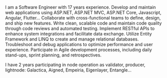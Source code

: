 I am a Software Engineer with 17 years experience.
Develop and maintain web applications using ASP.NET, ASP.NET MVC, ASP.NET Core, Javascript, Angular, Flutter...
Collaborate with cross-functional teams to define, design, and ship new features.
Write clean, scalable code and maintain code quality through code reviews and automated testing.
Implement RESTful APIs to enhance system integrations and facilitate data exchange.
Utilize Entity Framework and LINQ to create and manage relational databases.
Troubleshoot and debug applications to optimize performance and user experience.
Participate in Agile development processes, including daily stand-ups, sprint planning, and retrospectives.

I have 2 years participating in node operation as validator, producer, lightnode: Galactica, Aigned, Empeiria, Eigenlayer, Entangle...

